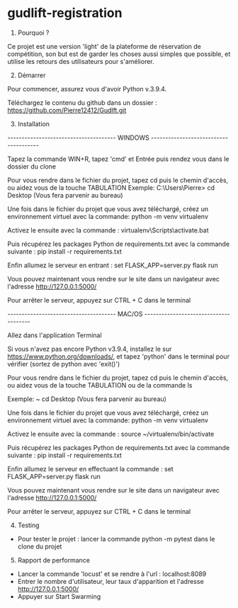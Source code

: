 # gudlift-registration

1. Pourquoi ?

Ce projet est une version 'light' de la plateforme de réservation de compétition, son but est de garder les choses aussi simples que possible, et utilise les retours des utilisateurs pour s'améliorer.
  
2. Démarrer

Pour commencer, assurez vous d'avoir Python v.3.9.4.

Téléchargez le contenu du github dans un dossier : https://github.com/Pierre12412/Gudlft.git

3. Installation

-------------------------------------- WINDOWS --------------------------------------

Tapez la commande WIN+R, tapez 'cmd' et Entrée puis rendez vous dans le dossier du clone

Pour vous rendre dans le fichier du projet, tapez cd puis le chemin d'accès, 
ou aidez vous de la touche TABULATION Exemple: C:\Users\Pierre> cd Desktop (Vous fera parvenir au bureau)

Une fois dans le fichier du projet que vous avez téléchargé, créez un environnement 
virtuel avec la commande: python -m venv virtualenv

Activez le ensuite avec la commande : virtualenv\Scripts\activate.bat

Puis récupérez les packages Python de requirements.txt avec la commande suivante : pip install -r requirements.txt

Enfin allumez le serveur en entrant : 
set FLASK_APP=server.py
flask run 

Vous pouvez maintenant vous rendre sur le site dans un navigateur avec l'adresse http://127.0.0.1:5000/

Pour arrêter le serveur, appuyez sur CTRL + C dans le terminal

-------------------------------------- MAC/OS --------------------------------------

Allez dans l'application Terminal

Si vous n'avez pas encore Python v3.9.4, installez le sur https://www.python.org/downloads/, 
et tapez 'python' dans le terminal pour vérifier (sortez de python avec 'exit()')

Pour vous rendre dans le fichier du projet, tapez cd puis le chemin d'accès, ou aidez vous de la touche TABULATION 
ou de la commande ls

Exemple: ~ cd Desktop (Vous fera parvenir au bureau)

Une fois dans le fichier du projet que vous avez téléchargé, 
créez un environnement virtuel avec la commande: python -m venv virtualenv

Activez le ensuite avec la commande : source ~/virtualenv/bin/activate

Puis récupérez les packages Python de requirements.txt avec la commande suivante : 
pip install -r requirements.txt

Enfin allumez le serveur en effectuant la commande : 
set FLASK_APP=server.py
flask run 

Vous pouvez maintenant vous rendre sur le site dans un navigateur avec l'adresse http://127.0.0.1:5000/

Pour arrêter le serveur, appuyez sur CTRL + C dans le terminal

4. Testing

- Pour tester le projet : lancer la commande python -m pytest dans le clone du projet

5. Rapport de performance

- Lancer la commande 'locust' et se rendre à l'url : localhost:8089
- Entrer le nombre d'utilisateur, leur taux d'apparition et l'adresse http://127.0.0.1:5000/
- Appuyer sur Start Swarming


